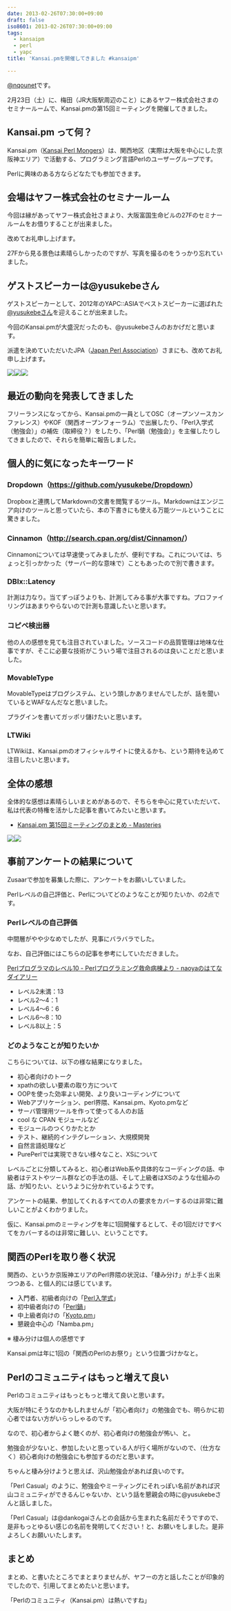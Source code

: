 ```yaml
---
date: 2013-02-26T07:30:00+09:00
draft: false
iso8601: 2013-02-26T07:30:00+09:00
tags:
  - kansaipm
  - perl
  - yapc
title: 'Kansai.pmを開催してきました #kansaipm'

---
```


<p><a href="https://twitter.com/nqounet">@nqounet</a>です。</p> <p>2月23日（土）に、梅田（JR大阪駅周辺のこと）にあるヤフー株式会社さまのセミナールームで、Kansai.pmの第15回ミーティングを開催してきました。</p> <h2>Kansai.pm って何？</h2> <p>Kansai.pm（<a href="http://kansai.pm.org/">Kansai Perl Mongers</a>）は、関西地区（実際は大阪を中心にした京阪神エリア）で活動する、プログラミング言語Perlのユーザーグループです。</p> <p>Perlに興味のある方ならどなたでも参加できます。</p> <h2>会場はヤフー株式会社のセミナールーム</h2> <p>今回は縁があってヤフー株式会社さまより、大阪富国生命ビルの27Fのセミナールームをお借りすることが出来ました。</p> <p>改めてお礼申し上げます。</p> <p>27Fから見る景色は素晴らしかったのですが、写真を撮るのをうっかり忘れていました。</p> <h2>ゲストスピーカーは@yusukebeさん</h2> <p>ゲストスピーカーとして、2012年のYAPC::ASIAでベストスピーカーに選ばれた<a href="https://twitter.com/yusukebe">@yusukebeさん</a>を迎えることが出来ました。</p> <p>今回のKansai.pmが大盛況だったのも、@yusukebeさんのおかげだと思います。</p> <p>派遣を決めていただいたJPA（<a href="http://japan.perlassociation.org/">Japan Perl Association</a>）さまにも、改めてお礼申し上げます。</p> <a href="http://3.bp.blogspot.com/-YtR-o_LO_8c/USuWm96H3BI/AAAAAAAAAYg/jPzBDxPJyrs/s1600/2013-02-23+14.19.19.jpg" imageanchor="1"><img border="0" src="http://3.bp.blogspot.com/-YtR-o_LO_8c/USuWm96H3BI/AAAAAAAAAYg/jPzBDxPJyrs/s320/2013-02-23+14.19.19.jpg"></a><a href="http://3.bp.blogspot.com/-N_GhoPKb8t4/USuWm1hW5_I/AAAAAAAAAYs/-jFmtaGzWTw/s1600/2013-02-23+15.39.54.jpg" imageanchor="1"><img border="0" src="http://3.bp.blogspot.com/-N_GhoPKb8t4/USuWm1hW5_I/AAAAAAAAAYs/-jFmtaGzWTw/s320/2013-02-23+15.39.54.jpg"></a><a href="http://2.bp.blogspot.com/-wr84YwiOGq0/USuWm2XXs_I/AAAAAAAAAYk/0htW25ULufI/s1600/2013-02-23+15.40.07.jpg" imageanchor="1"><img border="0" src="http://2.bp.blogspot.com/-wr84YwiOGq0/USuWm2XXs_I/AAAAAAAAAYk/0htW25ULufI/s320/2013-02-23+15.40.07.jpg"></a> <h2>最近の動向を発表してきました</h2>   <p>フリーランスになってから、Kansai.pmの一員としてOSC（オープンソースカンファレンス）やKOF（関西オープンフォーラム）で出展したり、「Perl入学式（勉強会）」の補佐（取締役？）をしたり、「Perl鍋（勉強会）」を主催したりしてきましたので、それらを簡単に報告しました。</p> <h2>個人的に気になったキーワード</h2> <h3>Dropdown（<a href="https://github.com/yusukebe/Dropdown">https://github.com/yusukebe/Dropdown</a>）</h3> <p>Dropboxと連携してMarkdownの文書を閲覧するツール。Markdownはエンジニア向けのツールと思っていたら、本の下書きにも使える万能ツールということに驚きました。</p> <h3>Cinnamon（<a href="http://search.cpan.org/dist/Cinnamon/">http://search.cpan.org/dist/Cinnamon/</a>）</h3> <p>Cinnamonについては早速使ってみましたが、便利ですね。これについては、ちょっと引っかかった（サーバー的な意味で）こともあったので別で書きます。</p> <h3>DBIx::Latency</h3> <p>計測は力なり。当てずっぽうよりも、計測してみる事が大事ですね。プロファイリングはあまりやらないので計測も意識したいと思います。</p> <h3>コピペ検出器</h3> <p>他の人の感想を見ても注目されていました。ソースコードの品質管理は地味な仕事ですが、そこに必要な技術がこういう場で注目されるのは良いことだと思いました。</p> <h3>MovableType</h3> <p>MovableTypeはブログシステム、という頭しかありませんでしたが、話を聞いているとWAFなんだなと思いました。</p> <p>プラグインを書いてガッポリ儲けたいと思います。</p> <h3>LTWiki</h3> <p>LTWikiは、Kansai.pmのオフィシャルサイトに使えるかも、という期待を込めて注目したいと思います。</p> <h2>全体の感想</h2> <p>全体的な感想は素晴らしいまとめがあるので、そちらを中心に見ていただいて、私は代表の特権を活かした記事を書いてみたいと思います。</p> <ul><li><a href="http://blog.papix.net/entry/2013/02/23/235900">Kansai.pm 第15回ミーティングのまとめ - Masteries</a></li></ul><a href="http://4.bp.blogspot.com/-URUdaG25SW8/USuWn2qQwSI/AAAAAAAAAY8/N-F7q4m0I80/s1600/2013-02-23+17.50.41.jpg" imageanchor="1"><img border="0" src="http://4.bp.blogspot.com/-URUdaG25SW8/USuWn2qQwSI/AAAAAAAAAY8/N-F7q4m0I80/s320/2013-02-23+17.50.41.jpg"></a><a href="http://2.bp.blogspot.com/-zBP4NT4UAwo/USuWn1YWYCI/AAAAAAAAAY4/txRyWorfbbk/s1600/2013-02-23+17.54.08.jpg" imageanchor="1"><img border="0" src="http://2.bp.blogspot.com/-zBP4NT4UAwo/USuWn1YWYCI/AAAAAAAAAY4/txRyWorfbbk/s320/2013-02-23+17.54.08.jpg"></a>  <h2>事前アンケートの結果について</h2> <p>Zusaarで参加を募集した際に、アンケートをお願いしていました。</p> <p>Perlレベルの自己評価と、Perlについてどのようなことが知りたいか、の2点です。</p> <h3>Perlレベルの自己評価</h3> <p>中間層がやや少なめでしたが、見事にバラバラでした。</p> <p>なお、自己評価にはこちらの記事を参考にしていただきました。</p> <p><a href="http://d.hatena.ne.jp/naoya/20050809/1123563794">Perlプログラマのレベル10 - Perlプログラミング救命病棟より - naoyaのはてなダイアリー</a></p> <ul><li>レベル2未満：13</li><li>レベル2〜4：1</li><li>レベル4〜6：6</li><li>レベル6〜8：10</li><li>レベル8以上：5</li></ul><h3>どのようなことが知りたいか</h3> <p>こちらについては、以下の様な結果になりました。</p> <ul><li>初心者向けのトーク</li><li>xpathの欲しい要素の取り方について</li><li>OOPを使った効率よい開発、より良いコーディングについて</li><li>Webアプリケーション、perl界隈、Kansai.pm、Kyoto.pmなど</li><li>サーバ管理用ツールを作って使ってる人のお話</li><li>cool な CPAN モジュールなど</li><li>モジュールのつくりかたとか</li><li>テスト、継続的インテグレーション、大規模開発</li><li>自然言語処理など</li><li>PurePerlでは実現できない様々なこと、XSについて</li></ul><p>レベルごとに分類してみると、初心者はWeb系や具体的なコーディングの話、中級者はテストやツール群などの手法の話、そして上級者はXSのような仕組みの話、が知りたい、というように分かれているようです。</p> <p>アンケートの結果、参加してくれるすべての人の要求をカバーするのは非常に難しいことがよくわかりました。</p> <p>仮に、Kansai.pmのミーティングを年に1回開催するとして、その1回だけですべてをカバーするのは非常に難しい、ということです。</p> <h2>関西のPerlを取り巻く状況</h2> <p>関西の、というか京阪神エリアのPerl界隈の状況は、「棲み分け」が上手く出来つつある、と個人的には感じています。</p> <ul><li>入門者、初級者向けの「<a href="http://www.perl-entrance.org/">Perl入学式</a>」</li><li>初中級者向けの「<a href="http://connpass.com/series/263/">Perl鍋</a>」</li><li>中上級者向けの「<a href="http://kyoto.pm.org/">Kyoto.pm</a>」</li><li>懇親会中心の「Namba.pm」</li></ul><p>※ 棲み分けは個人の感想です</p> <p>Kansai.pmは年に1回の「関西のPerlのお祭り」という位置づけかなと。</p> <h2>Perlのコミュニティはもっと増えて良い</h2> <p>Perlのコミュニティはもっともっと増えて良いと思います。</p> <p>大阪が特にそうなのかもしれませんが「初心者向け」の勉強会でも、明らかに初心者ではない方がいらっしゃるのです。</p> <p>なので、初心者からよく聴くのが、初心者向けの勉強会が怖い、と。</p> <p>勉強会が少ないと、参加したいと思っている人が行く場所がないので、（仕方なく）初心者向けの勉強会にも参加するのだと思います。</p> <p>ちゃんと棲み分けようと思えば、沢山勉強会があれば良いのです。</p> <p>「Perl Casual」のように、勉強会やミーティングにそれっぽい名前があれば沢山コミュニティができるんじゃないか、という話を懇親会の時に@yusukebeさんと話しました。</p> <p>「Perl Casual」は@dankogaiさんとの会話から生まれた名前だそうですので、是非もっとゆるい感じの名前を発明してください！と、お願いをしました。是非よろしくお願いいたします。</p> <h2>まとめ</h2> <p>まとめ、と書いたところでまとまりませんが、ヤフーの方と話したことが印象的でしたので、引用してまとめたいと思います。</p> <p>「Perlのコミュニティ（Kansai.pm）は熱いですね」</p>    	
